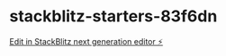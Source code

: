 # stackblitz-starters-83f6dn

[Edit in StackBlitz next generation editor ⚡️](https://stackblitz.com/~/github.com/youngIcom/stackblitz-starters-83f6dn)